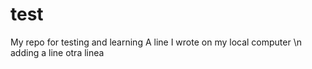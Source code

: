 # test
My repo for testing and learning
A line I wrote on my local computer
\n adding a line
otra linea
